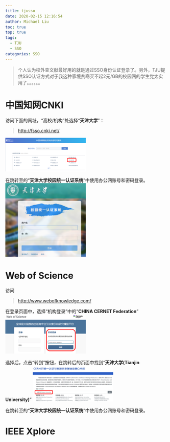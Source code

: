 ```yaml
---
title: tjusso
date: 2020-02-15 12:16:54
author: Michael Liu
toc: true
top: true
tags:
  - TJU
  - SSO
categories: SSO
---
```

> 个人认为校外查文献最好用的就是通过SSO身份认证登录了。另外，TJU提供SSO认证方式对于我这种家境贫寒买不起2元/GB的校园网的学生党太实用了。。。。。。

# 中国知网CNKI
访问下面的网址，“高校/机构”处选择“**天津大学**”：
> http://fsso.cnki.net/
<img src="https://raw.githubusercontent.com/sddpljx/blogpictures/master/tjusso/cnki.png" width="50%">

在跳转至的“**天津大学校园统一认证系统**”中使用办公网账号和密码登录。
<img src="https://raw.githubusercontent.com/sddpljx/blogpictures/master/tjusso/TJU.png" width="50%">

# Web of Science
访问
> http://www.webofknowledge.com/

在登录页面中，选择“机构登录”中的“**CHINA CERNET Federation**”
<img src="https://raw.githubusercontent.com/sddpljx/blogpictures/master/tjusso/WebofScience.png" width="50%">

选择后，点击“转到”按钮，在跳转后的页面中找到“**天津大学(Tianjin University)**”
<img src="https://raw.githubusercontent.com/sddpljx/blogpictures/master/tjusso/CERNET.png" width="50%">

在跳转至的“**天津大学校园统一认证系统**”中使用办公网账号和密码登录。

# IEEE Xplore
